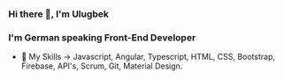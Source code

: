 ### Hi there 👋, I'm Ulugbek

### I'm German speaking Front-End Developer 

- 🔭      My Skills -> Javascript, Angular, Typescript, HTML, CSS, Bootstrap, Firebase, API's, Scrum, Git, Material Design.
<!--
**KobulovUlugbek/KobulovUlugbek** is a ✨ _special_ ✨ repository because its `README.md` (this file) appears on your GitHub profile.

Here are some ideas to get you started:

- 🔭 I’m currently working on ...
- 🌱 I’m currently learning ...
- 👯 I’m looking to collaborate on ...
- 🤔 I’m looking for help with ...
- 💬 Ask me about ...
- 📫 How to reach me: ...
- 😄 Pronouns: ...
- ⚡ Fun fact: ...
-->

